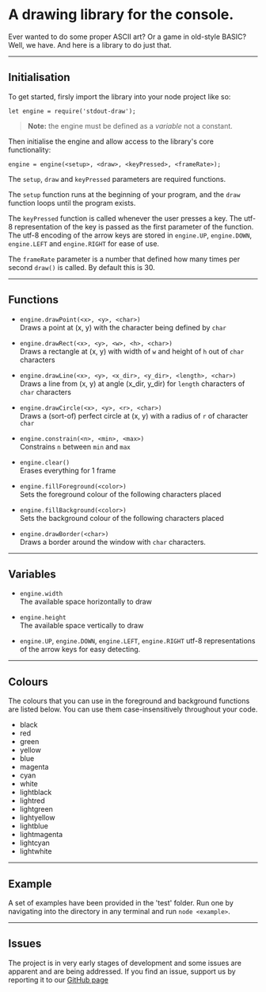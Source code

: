 # A drawing library for the console.

Ever wanted to do some proper ASCII art? Or a game in old-style BASIC?
Well, we have. And here is a library to do just that.

---
## Initialisation

To get started, firsly import the library into your node project like so:

`let engine = require('stdout-draw');`
>**Note:** the engine must be defined as a *variable* not a constant.

Then initialise the engine and allow access to the library's core functionality:

`engine = engine(<setup>, <draw>, <keyPressed>, <frameRate>);`

The `setup`, `draw` and `keyPressed` parameters are required functions. 

The `setup` function runs at the beginning of your program, and the `draw` function loops until the program exists. 

The `keyPressed` function is called whenever the user presses a key. The utf-8 representation of the key is passed as the first parameter of the function. The utf-8 encoding of the arrow keys are stored in `engine.UP`, `engine.DOWN`, `engine.LEFT` and `engine.RIGHT` for ease of use.

The `frameRate` parameter is a number that defined how many times per second `draw()` is called. By default this is 30.

---
## Functions

* `engine.drawPoint(<x>, <y>, <char>)`  
   Draws a point at (x, y) with the character being defined by `char`

* `engine.drawRect(<x>, <y>, <w>, <h>, <char>)`  
   Draws a rectangle at (x, y) with width of `w` and height of `h` out of `char` characters

* `engine.drawLine(<x>, <y>, <x_dir>, <y_dir>, <length>, <char>)`  
   Draws a line from (x, y) at angle (x_dir, y_dir) for `length` characters of `char` characters

* `engine.drawCircle(<x>, <y>, <r>, <char>)`  
    Draws a (sort-of) perfect circle at (x, y) with a radius of `r` of character `char`

* `engine.constrain(<n>, <min>, <max>)`  
   Constrains `n` between `min` and `max`

* `engine.clear()`  
    Erases everything for 1 frame

* `engine.fillForeground(<color>)`  
    Sets the foreground colour of the following characters placed

* `engine.fillBackground(<color>)`  
    Sets the background colour of the following characters placed
    
* `engine.drawBorder(<char>)`  
    Draws a border around the window with `char` characters.

---
## Variables

* `engine.width`  
    The available space horizontally to draw

* `engine.height`  
    The available space vertically to draw
    
* `engine.UP`, `engine.DOWN`, `engine.LEFT`, `engine.RIGHT`
    utf-8 representations of the arrow keys for easy detecting.

---
## Colours
The colours that you can use in the foreground and background functions are listed below. You can use them case-insensitively throughout your code.

* black
* red
* green
* yellow
* blue
* magenta
* cyan
* white
* lightblack
* lightred
* lightgreen
* lightyellow
* lightblue
* lightmagenta
* lightcyan
* lightwhite

---
## Example
A set of examples have been provided in the 'test' folder. Run one by navigating into the directory in any terminal and run `node <example>`. 

---
## Issues
The project is in very early stages of development and some issues are apparent and are being addressed. If you find an issue, support us by reporting it to our [GitHub page](https://github.com/kraken22/stdout-rendering/issues)
